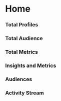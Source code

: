 # Home

###  Total Profiles
###  Total Audience
###  Total Metrics
###  Insights and Metrics
###  Audiences
###  Activity Stream
